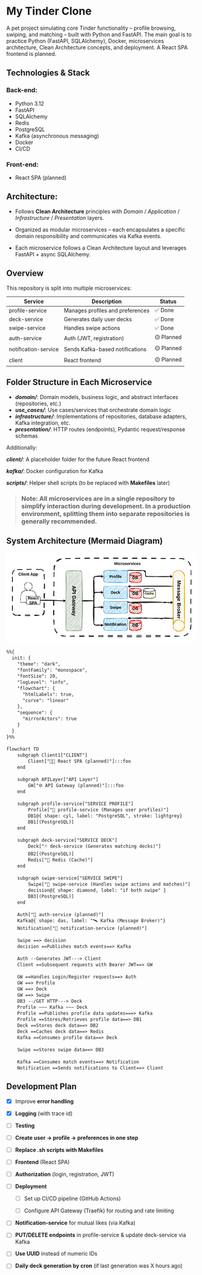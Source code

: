 # My Tinder Clone

A pet project simulating core Tinder functionality – profile browsing, swiping, and matching – built with Python and FastAPI.
The main goal is to practice Python (FastAPI, SQLAlchemy), Docker, microservices architecture, Clean Architecture concepts, and deployment. A React SPA frontend is planned.

## Technologies & Stack
### Back-end:

- Python 3.12
- FastAPI
- SQLAlchemy
- Redis
- PostgreSQL
- Kafka (asynchronous messaging)
- Docker
- CI/CD

### Front-end:
- React SPA (planned)

## Architecture:

- Follows **Clean Architecture** principles with *Domain* / *Application* / *Infrastructure* / *Presentation* layers.

- Organized as modular microservices – each encapsulates a specific domain responsibility and communicates via Kafka events.

- Each microservice follows a Clean Architecture layout and leverages FastAPI + async SQLAlchemy.

## Overview
This repository is split into multiple microservices:

| Service             | Description                        | Status       |
|---------------------|------------------------------------|--------------|
| profile-service     | Manages profiles and preferences   | ✅ Done       |
| deck-service        | Generates daily user decks         | ✅ Done       |
| swipe-service       | Handles swipe actions              | ✅ Done       |
| auth-service        | Auth (JWT, registration)           | 🟡 Planned    |
| notification-service| Sends Kafka-based notifications    | 🟡 Planned    |
| client              | React frontend                     | 🟡 Planned    |

## Folder Structure in Each Microservice

-  **_domain/_**: Domain models, business logic, and abstract interfaces (repositories, etc.)
-  **_use_cases/_**: Use cases/services that orchestrate domain logic
-  **_infrastructure/_**: Implementations of repositories, database adapters, Kafka integration, etc.
-  **_presentation/_**: HTTP routes (endpoints), Pydantic request/response schemas

Additionally:

**_client/_**: A placeholder folder for the future React frontend

**_kafka/_**: Docker configuration for Kafka

**_scripts/_**: Helper shell scripts (to be replaced with **Makefiles** later)



> ### Note: All microservices are in a single repository to simplify interaction during development. In a production environment, splitting them into separate repositories is generally recommended.

## System Architecture (Mermaid Diagram)
![alt text](docs/DiagramTinderClone.png)
```mermaid
%%{
  init: {
    "theme": "dark",
    "fontFamily": "monospace",
    "fontSize": 20,
    "logLevel": "info",
    "flowchart": {
      "htmlLabels": true,
      "curve": "linear"
    },
    "sequence": {
      "mirrorActors": true
    }
  }
}%%

flowchart TD
    subgraph Client1["CLIENT"]
        Client["🧑‍💻 React SPA (planned)"]:::foo
    end

    subgraph APILayer["API Layer"]
        GW["🌐 API Gateway (planned)"]:::foo
    end

    subgraph profile-service["SERVICE PROFILE"]
        Profile["👤 profile-service (Manages user profiles)"]
        DB1@{ shape: cyl, label: "PostgreSQL", stroke: lightgrey}
        DB1[(PostgreSQL)]
    end

    subgraph deck-service["SERVICE DECK"]
        Deck["🃏 deck-service (Generates matching decks)"]
        DB2[(PostgreSQL)]
        Redis["🧠 Redis (Cache)"]
    end

    subgraph swipe-service["SERVICE SWIPE"]
        Swipe["💚 swipe-service (Handles swipe actions and matches)"]
        decision@{ shape: diamond, label: "if both swipe" }
        DB3[(PostgreSQL)]
    end

    Auth["🔐 auth-service (planned)"]
    Kafka@{ shape: das, label: "🛰 Kafka (Message Broker)"}
    Notification["🔔 notification-service (planned)"]

    Swipe ==> decision
    decision ==Publishes match events==> Kafka

    Auth --Generates JWT---> Client
    Client ==Subsequent requests with Bearer JWT==> GW

    GW ==Handles Login/Register requests==> Auth
    GW ==> Profile
    GW ==> Deck
    GW ==> Swipe
    DB3 --/GET HTTP---> Deck
    Profile ~~~ Kafka ~~~ Deck
    Profile ==Publishes profile data updates===> Kafka
    Profile ==Stores/Retrieves profile data==> DB1
    Deck ==Stores deck data==> DB2
    Deck ==Caches deck data==> Redis
    Kafka ==Consumes profile data==> Deck

    Swipe ==Stores swipe data==> DB3

    Kafka ==Consumes match events==> Notification
    Notification ==Sends notifications to Client==> Client
```



## Development Plan

 - [x] Improve **error handling**

 - [x] **Logging** (with trace id)

 - [ ] **Testing**

 - [ ] **Create user → profile → preferences in one step**

 - [ ] **Replace .sh scripts with Makefiles**

 - [ ] **Frontend** (React SPA)

 - [ ] **Authorization** (login, registration, JWT)

 - [ ] **Deployment**

    - [ ] Set up CI/CD pipeline (GitHub Actions)

    - [ ] Configure API Gateway (Traefik) for routing and rate limiting

 - [ ] **Notification-service** for mutual likes (via Kafka)

 - [ ] **PUT/DELETE endpoints** in profile-service & update deck-service via Kafka

 - [ ] **Use UUID** instead of numeric IDs

 - [ ] **Daily deck generation by cron** (if last generation was X hours ago)
